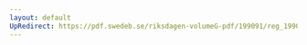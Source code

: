 ```yaml
---
layout: default
UpRedirect: https://pdf.swedeb.se/riksdagen-volumeG-pdf/199091/reg_199091/reg_199091_0362.pdf
---
```

